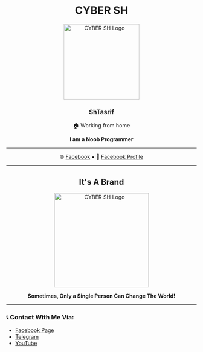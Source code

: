 <h1 align="center">CYBER SH</h1>
<p align="center">
  <img src="https://your-logo-link.png" alt="CYBER SH Logo" width="200"/>
</p>

<h3 align="center">ShTasrif</h3>

<p align="center">🏠 Working from home</p>
<p align="center"><b>I am a Noob Programmer</b></p>

---

<p align="center">
  🌐 <a href="https://www.facebook.com/cybershbd/" target="_blank">Facebook</a> •  
  📘 <a href="https://Facebook.com/H.CyberSH" target="_blank">Facebook Profile</a>
</p>

---

<h2 align="center">It's A Brand</h2>

<p align="center">
  <img src="https://your-logo-link.png" alt="CYBER SH Logo" width="250"/>
</p>

<p align="center"><b>Sometimes, Only a Single Person Can Change The World!</b></p>

---

### 📞 Contact With Me Via:
- [Facebook Page](https://www.facebook.com/cybershbd/)
- [Telegram](https://t.me/YourTelegram)
- [YouTube](https://youtube.com/YourChannel)
